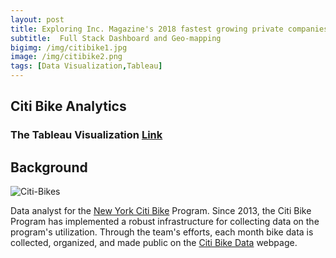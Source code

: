 ```yaml
---
layout: post
title: Exploring Inc. Magazine's 2018 fastest growing private companies in America 
subtitle:  Full Stack Dashboard and Geo-mapping
bigimg: /img/citibike1.jpg
image: /img/citibike2.png
tags: [Data Visualization,Tableau]
---
```


## Citi Bike Analytics
   

### The Tableau Visualization [Link](https://public.tableau.com/profile/taojin5273#!/vizhome/CitiBikeMapsinNYC/Dashboard-UserType)



## Background

![Citi-Bikes](/img/citibike3.jpg)

Data analyst for the [New York Citi Bike](https://en.wikipedia.org/wiki/Citi_Bike) Program. Since 2013, the Citi Bike Program has implemented a robust infrastructure for collecting data on the program's utilization. Through the team's efforts, each month bike data is collected, organized, and made public on the [Citi Bike Data](https://www.citibikenyc.com/system-data) webpage.
